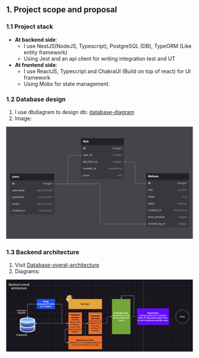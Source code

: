## 1. Project scope and proposal
### 1.1 Project stack
- **At backend side**: 
    - I use NestJS(NodeJS, Typescript), PostgreSQL (DB), TypeORM (Like entity framework)
    - Using Jest and an api client for writing integration test and UT
- **At frontend side**:
    - I use ReactJS, Typescript and ChakraUI (Build on top of react) for UI framework
    - Using Mobx for state management.

### 1.2 Database design
1. I use dbdiagram to design db: [database-diagram](https://dbdiagram.io/d/64ad4d4c02bd1c4a5ee03125)
2. Image:
<img src="images/db-diagram.png">

### 1.3 Backend architecture
1. Visit [Database-overal-architecture](https://drive.google.com/file/d/1BkFiQJYe7gBx9fIgntwrFPdf5YmuH_aC/view?usp=sharing)
2. Diagrams:
<img src="images/BE-overal.png">